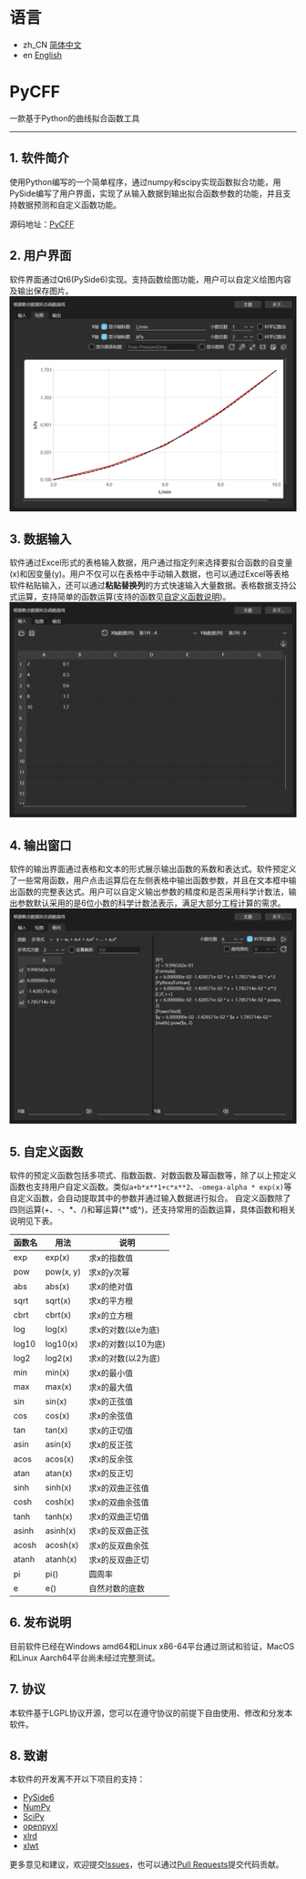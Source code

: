 # 语言

- zh_CN [简体中文](README.zh_CN.md)
- en [English](README.md)

# PyCFF
一款基于Python的曲线拟合函数工具

---

## 1. 软件简介

使用Python编写的一个简单程序，通过numpy和scipy实现函数拟合功能，用PySide编写了用户界面，实现了从输入数据到输出拟合函数参数的功能，并且支持数据预测和自定义函数功能。

源码地址：[PyCFF](https://github.com/AndrewMoa2005/PyCFF/)

## 2. 用户界面

软件界面通过Qt6(PySide6)实现。支持函数绘图功能，用户可以自定义绘图内容及输出保存图片。
![1.1-MainWindow-zh-cn.png](./images/1.1-MainWindow-zh-cn.png)

## 3. 数据输入

软件通过Excel形式的表格输入数据，用户通过指定列来选择要拟合函数的自变量(x)和因变量(y)。用户不仅可以在表格中手动输入数据，也可以通过Excel等表格软件粘贴输入，还可以通过**粘贴替换列**的方式快速输入大量数据。表格数据支持公式运算，支持简单的函数运算(支持的函数见[自定义函数说明](#5.-自定义函数))。
![1.2-Input-zh-cn.png](./images/1.2-Input-zh-cn.png)

## 4. 输出窗口

软件的输出界面通过表格和文本的形式展示输出函数的系数和表达式。软件预定义了一些常用函数，用户点击运算后在左侧表格中输出函数参数，并且在文本框中输出函数的完整表达式。用户可以自定义输出参数的精度和是否采用科学计数法，输出参数默认采用的是6位小数的科学计数法表示，满足大部分工程计算的需求。
![1.3-Output-zh-cn.png](./images/1.3-Output-zh-cn.png)

## 5. 自定义函数

软件的预定义函数包括多项式、指数函数、对数函数及幂函数等，除了以上预定义函数也支持用户自定义函数。类似`a+b*x**1+c*x**2`、`-omega-alpha * exp(x)`等自定义函数，会自动提取其中的参数并通过输入数据进行拟合。
自定义函数除了四则运算(+、-、*、/)和幂运算(**或^)，还支持常用的函数运算，具体函数和相关说明见下表。

| 函数名 | 用法 | 说明 | 
|---|---|---|
| exp | exp(x) | 求x的指数值 |
| pow | pow(x, y) | 求x的y次幂 |
| abs | abs(x) | 求x的绝对值 |
| sqrt | sqrt(x) | 求x的平方根 |
| cbrt | cbrt(x) | 求x的立方根 |
| log | log(x) | 求x的对数(以e为底) |
| log10 | log10(x) | 求x的对数(以10为底) |
| log2 | log2(x) | 求x的对数(以2为底) |
| min | min(x) | 求x的最小值 |
| max | max(x) | 求x的最大值 |
| sin | sin(x) | 求x的正弦值 |
| cos | cos(x) | 求x的余弦值 |
| tan | tan(x) | 求x的正切值 |
| asin | asin(x) | 求x的反正弦 |
| acos | acos(x) | 求x的反余弦 |
| atan | atan(x) | 求x的反正切 |
| sinh | sinh(x) | 求x的双曲正弦值 |
| cosh | cosh(x) | 求x的双曲余弦值 |
| tanh | tanh(x) | 求x的双曲正切值 |
| asinh | asinh(x) | 求x的反双曲正弦 |
| acosh | acosh(x) | 求x的反双曲余弦 |
| atanh | atanh(x) | 求x的反双曲正切 |
| pi | pi() | 圆周率 |
| e | e() | 自然对数的底数 |

## 6. 发布说明

目前软件已经在Windows amd64和Linux x86-64平台通过测试和验证，MacOS和Linux Aarch64平台尚未经过完整测试。

## 7. 协议

本软件基于LGPL协议开源，您可以在遵守协议的前提下自由使用、修改和分发本软件。

## 8. 致谢

本软件的开发离不开以下项目的支持：

 - [PySide6](https://pypi.org/project/PySide6/)
 - [NumPy](https://numpy.org/)
 - [SciPy](https://scipy.org/)
 - [openpyxl](https://pypi.org/project/openpyxl/)
 - [xlrd](https://pypi.org/project/xlrd/)
 - [xlwt](https://pypi.org/project/xlwt/)

更多意见和建议，欢迎提交[Issues](https://github.com/AndrewMoa2005/PyCFF/issues)，也可以通过[Pull Requests](https://github.com/AndrewMoa2005/PyCFF/pulls)提交代码贡献。
